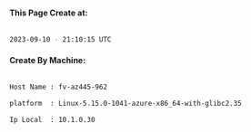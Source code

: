 
   
#### This Page Create at:

```bash

2023-09-10 - 21:10:15 UTC

```

#### Create By Machine:

```bash

Host Name : fv-az445-962

platform  : Linux-5.15.0-1041-azure-x86_64-with-glibc2.35

Ip Local  : 10.1.0.30

```

